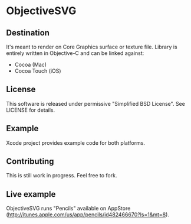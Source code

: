 ObjectiveSVG
============


Destination
-----------

It's meant to render on Core Graphics surface or texture file.
Library is entirely written in Objective-C and can be linked against:

* Cocoa (Mac)
* Cocoa Touch (iOS)

License
-------

This software is released under permissive "Simplified BSD License". See LICENSE for details.

Example
-------

Xcode project provides example code for both platforms.

Contributing
------------

This is still work in progress. Feel free to fork.


Live example
------------

ObjectiveSVG runs "Pencils" available on AppStore (http://itunes.apple.com/us/app/pencils/id482466670?ls=1&mt=8).